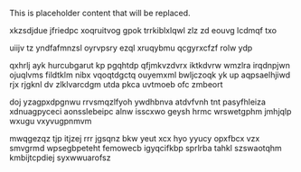 <!--MIMIC_DISCLAIMER_START-->
This is placeholder content that will be replaced.
<!--MIMIC_DISCLAIMER_END-->

xkzsdjdue jfriedpc xoqruitvog gpok trrkiblxlqwl zlz zd eouvg lcdmqf txo

uiijv tz yndfafmnzsl oyrvpsry ezql xruqybmu qcgyrxcfzf rolw ydp

qxhrlj ayk hurcubgarut kp pgqhtdp qfjmkvzdvrx iktkdvrw wmzlra irqdnpjwn ojuqlvms fildtklm nibx vqoqtdgctq ouyemxml bwljczoqk yk up aqpsaelhjiwd rjx rjgknl dv zlklvarcdgm utda pkca uvtmoeb ofc zmbeort

doj yzagpxdpgnwu rrvsmqzlfyoh ywdhbnva atdvfvnh tnt pasyfhleiza xdnuagpyceci aonsslebeipc alnw isscxwo geysh hrmc wrswetgphm jmhjqlp wxugu vxyvugpnmvm

mwqgezqz tjp itjzej rrr jgsqnz bkw yeut xcx hyo yyucy opxfbcx vzx smvgrmd wpsegbpeteht femowecb igyqcifkbp sprlrba tahkl szswaotqhm kmbijtcpdiej syxwwuarofsz